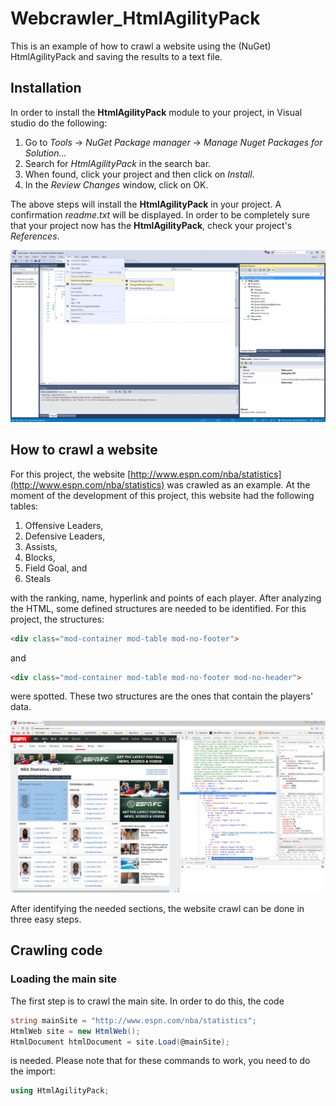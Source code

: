 # Webcrawler_HtmlAgilityPack

This is an example of how to crawl a website using the (NuGet) HtmlAgilityPack and saving the results to a text file.

## Installation

In order to install the **HtmlAgilityPack** module to your project, in Visual studio do the following:
1. Go to *Tools* -> *NuGet Package manager* -> *Manage Nuget Packages for Solution...*
2. Search for *HtmlAgilityPack* in the search bar.  
3. When found, click your project and then click on *Install*.
4. In the *Review Changes* window, click on OK.

The above steps will install the **HtmlAgilityPack** in your project. A confirmation *readme.txt* will be displayed. In order to be completely sure that your project now has the **HtmlAgilityPack**, check your project's *References*.

![installation](/images/installation.gif?raw=true)

## How to crawl a website

For this project, the website [http://www.espn.com/nba/statistics](http://www.espn.com/nba/statistics) was crawled as an example. At the moment of the development of this project, this website had the following tables:
1. Offensive Leaders,
2. Defensive Leaders,
3. Assists,
4. Blocks, 
5. Field Goal, and
6. Steals

with the ranking, name, hyperlink and points of each player. After analyzing the HTML, some defined structures are needed to be identified. For this project, the structures:
```html
<div class="mod-container mod-table mod-no-footer">
```
and 
```html
<div class="mod-container mod-table mod-no-footer mod-no-header">
```
were spotted. These two structures are the ones that contain the players' data.

![data](/images/htmlSections.gif?raw=true)

After identifying the needed sections, the website crawl can be done in three easy steps.

## Crawling code

### Loading the main site

The first step is to crawl the main site. In order to do this, the code
```c#
string mainSite = "http://www.espn.com/nba/statistics";
HtmlWeb site = new HtmlWeb();
HtmlDocument htmlDocument = site.Load(@mainSite);
```
is needed. Please note that for these commands to work, you need to do the import:
```c#
using HtmlAgilityPack;
```